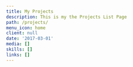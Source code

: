 ```yaml
---
title: My Projects
description: This is my the Projects List Page
path: /projects/
menu_icon: home
client: null
date: '2017-03-01'
media: []
skills: []
links: []
---
```


